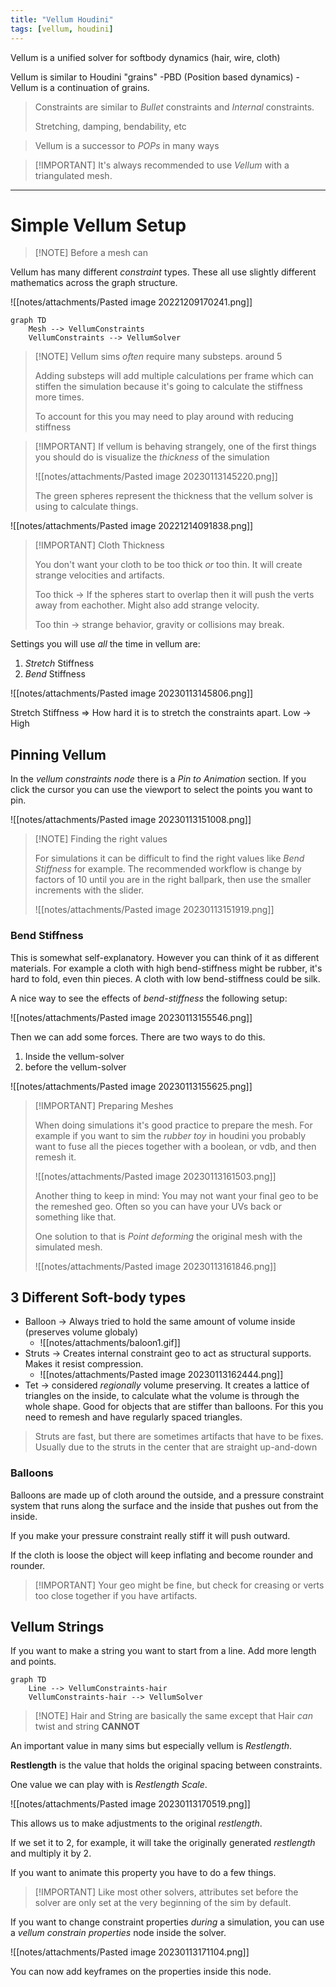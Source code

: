 ```yaml
---
title: "Vellum Houdini"
tags: [vellum, houdini]
---
```


Vellum is a unified solver for softbody dynamics (hair, wire, cloth)

Vellum is similar to Houdini "grains" -PBD (Position based dynamics) - Vellum is a continuation of grains.

>Constraints are similar to *Bullet* constraints and *Internal* constraints.
>
>Stretching, damping, bendability, etc

>Vellum is a successor to *POPs* in many ways


>[!IMPORTANT] It's always recommended to use *Vellum* with a triangulated mesh.

---

# Simple Vellum Setup

>[!NOTE] Before a mesh can

Vellum has many different *constraint* types. These all use slightly different mathematics across the graph structure.

![[notes/attachments/Pasted image 20221209170241.png]]

```mermaid
graph TD
	Mesh --> VellumConstraints
	VellumConstraints --> VellumSolver
```

>[!NOTE] Vellum sims *often* require many substeps. around 5
>
>Adding substeps will add multiple calculations per frame which can stiffen the simulation because it's going to calculate the stiffness more times.
>
>To account for this you may need to play around with reducing stiffness

>[!IMPORTANT] If vellum is behaving strangely, one of the first things you should do is visualize the *thickness* of the simulation
>
>![[notes/attachments/Pasted image 20230113145220.png]]
>
>The green spheres represent the thickness that the vellum solver is using to calculate things.






![[notes/attachments/Pasted image 20221214091838.png]]

>[!IMPORTANT] Cloth Thickness
>
>You don't want your cloth to be too thick *or* too thin. It will create strange velocities and artifacts.
>
>Too thick -> If the spheres start to overlap then it will push the verts away from eachother. Might also add strange velocity.
>
>Too thin -> strange behavior, gravity or collisions may break.

Settings you will use *all* the time in vellum are:
1. *Stretch* Stiffness
2. *Bend* Stiffness

![[notes/attachments/Pasted image 20230113145806.png]]

Stretch Stiffness => How hard it is to stretch the constraints apart. Low -> High

## Pinning Vellum

In the *vellum constraints node* there is a *Pin to Animation* section. If you click the cursor you can use the viewport to select the points you want to pin.

![[notes/attachments/Pasted image 20230113151008.png]]



>[!NOTE] Finding the right values
>
>For simulations it can be difficult to find the right values like *Bend Stiffness* for example. The recommended workflow is change by factors of 10 until you are in the right ballpark, then use the smaller increments with the slider.
>
>![[notes/attachments/Pasted image 20230113151919.png]]

### Bend Stiffness

This is somewhat self-explanatory. However you can think of it as different materials. For example a cloth with high bend-stiffness might be rubber, it's hard to fold, even thin pieces. A cloth with low bend-stiffness could be silk.

A nice way to see the effects of *bend-stiffness* the following setup:

![[notes/attachments/Pasted image 20230113155546.png]]

Then we can add some forces. There are two ways to do this.

1. Inside the vellum-solver
2. before the vellum-solver


![[notes/attachments/Pasted image 20230113155625.png]]

>[!IMPORTANT] Preparing Meshes
>
>When doing simulations it's good practice to prepare the mesh. For example if you want to sim the *rubber toy* in houdini you probably want to fuse all the pieces together with a boolean, or vdb, and then remesh it.
>
>![[notes/attachments/Pasted image 20230113161503.png]]
>
>Another thing to keep in mind: You may not want your final geo to be the remeshed geo. Often so you can have your UVs back or something like that.
>
>One solution to that is *Point deforming* the original mesh with the simulated mesh.
>
>![[notes/attachments/Pasted image 20230113161846.png]]



## 3 Different Soft-body types
- Balloon -> Always tried to hold the same amount of volume inside (preserves volume globaly)
	- ![[notes/attachments/baloon1.gif]]
- Struts -> Creates internal constraint geo to act as structural supports. Makes it resist compression.
	- ![[notes/attachments/Pasted image 20230113162444.png]]
- Tet -> considered *regionally* volume preserving. It creates a lattice of triangles on the inside, to calculate what the volume is through the whole shape. Good for objects that are stiffer than balloons. For this you need to remesh and have regularly spaced triangles.

>Struts are fast, but there are sometimes artifacts that have to be fixes. Usually due to the struts in the center that are straight up-and-down



### Balloons

Balloons are made up of cloth around the outside, and a pressure constraint system that runs along the surface and the inside that pushes out from the inside. 

If you make your pressure constraint really stiff it will push outward.

If the cloth is loose the object will keep inflating and become rounder and rounder.

>[!IMPORTANT] Your geo might be fine, but check for creasing or verts too close together if you have artifacts.


## Vellum Strings

If you want to make a string you want to start from a line. Add more length and points.

```mermaid
graph TD
	Line --> VellumConstraints-hair
	VellumConstraints-hair --> VellumSolver
```


>[!NOTE] Hair and String are basically the same except that Hair *can* twist and string **CANNOT**


An important value in many sims but especially vellum is *Restlength*.

**Restlength** is the value that holds the original spacing between constraints.

One value we can play with is *Restlength Scale*. 

![[notes/attachments/Pasted image 20230113170519.png]]

This allows us to make adjustments to the original *restlength*.

If we set it to 2, for example, it will take the originally generated *restlength* and multiply it by 2.

If you want to animate this property you have to do a few things.

>[!IMPORTANT] Like most other solvers, attributes set before the solver are only set at the very beginning of the sim by default.

If you want to change constraint properties *during* a simulation, you can use a *vellum constrain properties* node inside the solver.

![[notes/attachments/Pasted image 20230113171104.png]]

You can now add keyframes on the properties inside this node.







